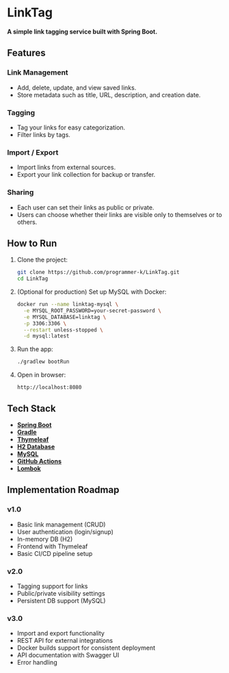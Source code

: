 # LinkTag

**A simple link tagging service built with Spring Boot.**

## Features

### Link Management
- Add, delete, update, and view saved links.
- Store metadata such as title, URL, description, and creation date.

### Tagging
- Tag your links for easy categorization.
- Filter links by tags.

### Import / Export
- Import links from external sources.
- Export your link collection for backup or transfer.

### Sharing
- Each user can set their links as public or private.
- Users can choose whether their links are visible only to themselves or to others.

## How to Run

1. Clone the project:
    ```bash
    git clone https://github.com/programmer-k/LinkTag.git
    cd LinkTag
    ```

2. (Optional for production) Set up MySQL with Docker:
   ```bash
   docker run --name linktag-mysql \
     -e MYSQL_ROOT_PASSWORD=your-secret-password \
     -e MYSQL_DATABASE=linktag \
     -p 3306:3306 \
     --restart unless-stopped \
     -d mysql:latest
   ```

3. Run the app:
    ```bash
    ./gradlew bootRun
    ```

4. Open in browser:
    ```
    http://localhost:8080
    ```

## Tech Stack

- **[Spring Boot](https://spring.io/projects/spring-boot)**
- **[Gradle](https://gradle.org/)**
- **[Thymeleaf](https://www.thymeleaf.org/)**
- **[H2 Database](https://www.h2database.com/)**
- **[MySQL](https://www.mysql.com/)**
- **[GitHub Actions](https://github.com/features/actions)**
- **[Lombok](https://projectlombok.org/)**

## Implementation Roadmap

### v1.0
- Basic link management (CRUD)
- User authentication (login/signup)
- In-memory DB (H2)
- Frontend with Thymeleaf
- Basic CI/CD pipeline setup

### v2.0
- Tagging support for links
- Public/private visibility settings
- Persistent DB support (MySQL)

### v3.0
- Import and export functionality
- REST API for external integrations
- Docker builds support for consistent deployment
- API documentation with Swagger UI
- Error handling
